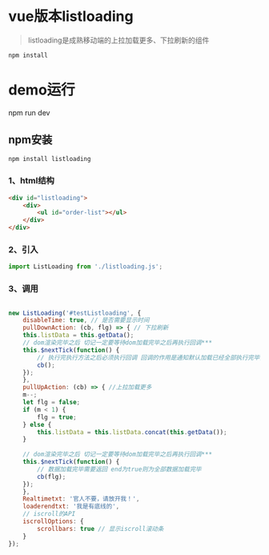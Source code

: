 # vue版本listloading

> listloading是成熟移动端的上拉加载更多、下拉刷新的组件

``` bash
npm install
```
# demo运行
npm run dev


## npm安装
```javascript
npm install listloading
```

### 1、html结构
```html
<div id="listloading">
    <div>
        <ul id="order-list"></ul>
    </div>
</div>
```

### 2、引入
```javascript
import ListLoading from './listloading.js';
```
### 3、调用
```javascript

new ListLoading('#testListloading', {
    disableTime: true, // 是否需要显示时间
    pullDownAction: (cb, flg) => { // 下拉刷新
    this.listData = this.getData();
    // dom渲染完毕之后 切记一定要等待dom加载完毕之后再执行回调***
    this.$nextTick(function() {
        // 执行完执行方法之后必须执行回调 回调的作用是通知默认加载已经全部执行完毕，程序需要去创建iscroll或者做下拉刷新动作
        cb();
    });
    },
    pullUpAction: (cb) => { //上拉加载更多
    m--;
    let flg = false;
    if (m < 1) {
        flg = true;
    } else {
        this.listData = this.listData.concat(this.getData());
    }
    
    // dom渲染完毕之后 切记一定要等待dom加载完毕之后再执行回调***
    this.$nextTick(function() {
        // 数据加载完毕需要返回 end为true则为全部数据加载完毕
        cb(flg);
    });
    },
    Realtimetxt: '官人不要，请放开我！',
    loaderendtxt: '我是有底线的',
    // iscroll的API
    iscrollOptions: {
        scrollbars: true // 显示iscroll滚动条
    }
});
```